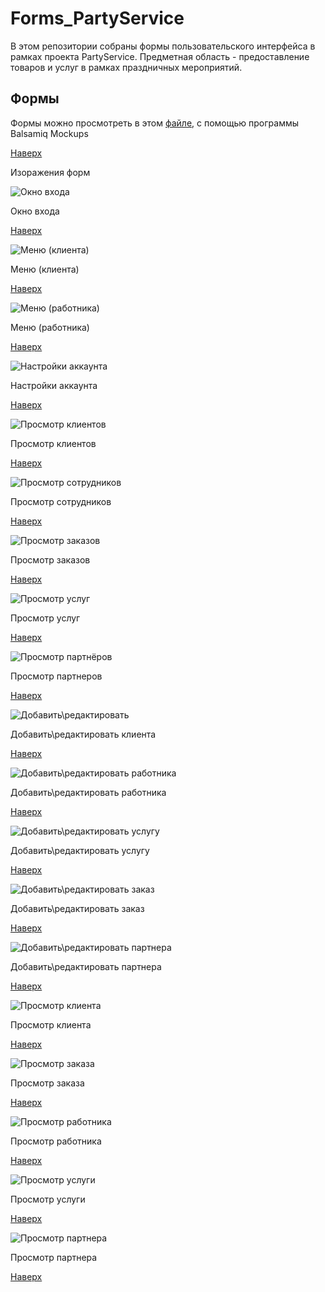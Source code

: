# Forms_PartyService
В этом репозитории собраны формы пользовательского интерфейса в рамках проекта PartyService. Предметная область - предоставление товаров и услуг в рамках праздничных мероприятий.

Формы
--------------------
Формы можно просмотреть в этом [файле](https://github.com/elisntdead/Forms_PartyService/blob/main/Forms/PartyService_Forms.bmpr), с помощью программы Balsamiq Mockups
  
[Наверх](https://github.com/elisntdead/Forms_PartyService#навигация)
  
Изоражения форм

![Окно входа](https://github.com/elisntdead/Forms_PartyService/blob/main/Images/Account_Settings.png)
  
Окно входа
  
  [Наверх](https://github.com/elisntdead/Forms_PartyService#навигация)
  
  ![Меню (клиента)](https://github.com/elisntdead/Forms_PartyService/blob/main/Images/Main_menu_client.png)
  
  Меню (клиента)
  
  [Наверх](https://github.com/elisntdead/Forms_PartyService#навигация)
  
  ![Меню (работника)](https://github.com/elisntdead/Forms_PartyService/blob/main/Images/Main_menu_employee.png)
  
  Меню (работника)
  
  [Наверх](https://github.com/elisntdead/Forms_PartyService#навигация)
  
  ![Настройки аккаунта](https://github.com/elisntdead/Forms_PartyService/blob/main/Images/Account_Settings.png)
  
  Настройки аккаунта
  
  [Наверх](https://github.com/elisntdead/Forms_PartyService#навигация)
  
  ![Просмотр клиентов](https://github.com/elisntdead/Forms_PartyService/blob/main/Images/Clients.png)
  
  Просмотр клиентов
  
  [Наверх](https://github.com/elisntdead/Forms_PartyService#навигация)
  
  ![Просмотр сотрудников](https://github.com/elisntdead/Forms_PartyService/blob/main/Images/Employees.png)
  
  Просмотр сотрудников
  
  [Наверх](https://github.com/elisntdead/Forms_PartyService#навигация)
  
  ![Просмотр заказов](https://github.com/elisntdead/Forms_PartyService/blob/main/Images/Orders.png)
  
  Просмотр заказов
  
  [Наверх](https://github.com/elisntdead/Forms_PartyService#навигация)
  
  ![Просмотр услуг](https://github.com/elisntdead/Forms_PartyService/blob/main/Images/Offers.png)
  
  Просмотр услуг
  
  [Наверх](https://github.com/elisntdead/Forms_PartyService#навигация)
  
  ![Просмотр партнёров](https://github.com/elisntdead/Forms_PartyService/blob/main/Images/Partners.png)
  
  Просмотр партнеров
  
  [Наверх](https://github.com/elisntdead/Forms_PartyService#навигация)
  
  ![Добавить\редактировать](https://github.com/elisntdead/Forms_PartyService/blob/main/Images/Add_Edit_Client.png)
  
  Добавить\редактировать клиента
  
  [Наверх](https://github.com/elisntdead/Forms_PartyService#навигация)
  
  ![Добавить\редактировать работника](https://github.com/elisntdead/Forms_PartyService/blob/main/Images/Add_Edit_Employee.png)
  
  Добавить\редактировать работника
  
  [Наверх](https://github.com/elisntdead/Forms_PartyService#навигация)
  
  ![Добавить\редактировать услугу](https://github.com/elisntdead/Forms_PartyService/blob/main/Images/Add_Edit_Offer.png)
  
  Добавить\редактировать услугу
  
  [Наверх](https://github.com/elisntdead/Forms_PartyService#навигация)
  
  ![Добавить\редактировать заказ](https://github.com/elisntdead/Forms_PartyService/blob/main/Images/Add_Edit_Order.png)
  
  Добавить\редактировать заказ
  
  [Наверх](https://github.com/elisntdead/Forms_PartyService#навигация)
  
  ![Добавить\редактировать партнера](https://github.com/elisntdead/Forms_PartyService/blob/main/Images/Add_Edit_Partner.png)
  
  Добавить\редактировать партнера
  
  [Наверх](https://github.com/elisntdead/Forms_PartyService#навигация)
  
  ![ Просмотр клиента](https://github.com/elisntdead/Forms_PartyService/blob/main/Images/View_Clients.png)
  
  Просмотр клиента
  
  [Наверх](https://github.com/elisntdead/Forms_PartyService#навигация)
  
  ![Просмотр заказа](https://github.com/elisntdead/Forms_PartyService/blob/main/Images/View_Order.png)
  
   Просмотр заказа
  
  [Наверх](https://github.com/elisntdead/Forms_PartyService#навигация)
  
  ![Просмотр работника](https://github.com/elisntdead/Forms_PartyService/blob/main/Images/View_Employee.png)
  
   Просмотр работника
  
 [Наверх](https://github.com/elisntdead/Forms_PartyService#навигация)
  
  ![Просмотр услуги](https://github.com/elisntdead/Forms_PartyService/blob/main/Images/View_Offer.png)
  
   Просмотр услуги
  
  [Наверх](https://github.com/elisntdead/Forms_PartyService#навигация)
  
  ![Просмотр партнера](https://github.com/elisntdead/Forms_PartyService/blob/main/Images/View_Partners.png)
  
   Просмотр партнера
  
  [Наверх](https://github.com/elisntdead/Forms_PartyService#навигация)
